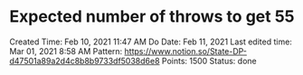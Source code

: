 # Expected number of throws to get 55

Created Time: Feb 10, 2021 11:47 AM
Do Date: Feb 11, 2021
Last edited time: Mar 01, 2021 8:58 AM
Pattern: https://www.notion.so/State-DP-d47501a89a2d4c8b8b9733df5038d6e8
Points: 1500
Status: done